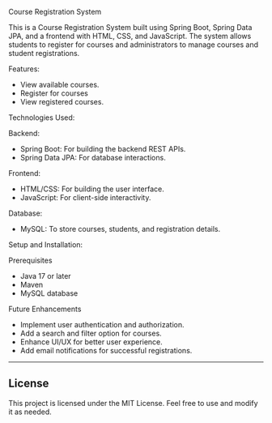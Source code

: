  Course Registration System

This is a Course Registration System built using Spring Boot, Spring Data JPA, and a frontend with HTML, CSS, and JavaScript. The system allows students to register for courses and administrators to manage courses and student registrations.



 Features:
- View available courses.
- Register for courses
- View registered courses.



Technologies Used:

 Backend:
- Spring Boot: For building the backend REST APIs.
- Spring Data JPA: For database interactions.

 Frontend:
- HTML/CSS: For building the user interface.
- JavaScript: For client-side interactivity.

 Database:
- MySQL: To store courses, students, and registration details.



 Setup and Installation:

 Prerequisites
- Java 17 or later
- Maven
- MySQL database



Future Enhancements
- Implement user authentication and authorization.
- Add a search and filter option for courses.
- Enhance UI/UX for better user experience.
- Add email notifications for successful registrations.

---

## License
This project is licensed under the MIT License. Feel free to use and modify it as needed.

